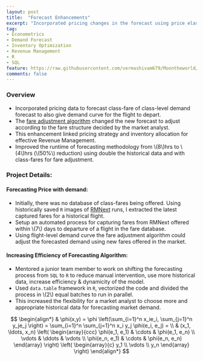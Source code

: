 ```yaml
---
layout: post
title:  "Forecast Enhancements"
excerpt: "Incorporated pricing changes in the forecast using price elasticity of demand to enhance inventory allocation."
tag:
- Econometrics
- Demand Forecast
- Inventory Optimization
- Revenue Management
- R
- SQL
feature: https://raw.githubusercontent.com/vermashivam679/Moontheworld/master/assets/img/enhancement.jpg
comments: false
---
```


### Overview  

- Incorporated pricing data to forecast class-fare of class-level demand forecast to also give demand curve for the flight to depart.  
- The [fare adjustment algorithm](https://vermashivam679.github.io/Moontheworld/fare-realignment/) changed the new forecast to adjust according to the fare structure decided by the market analyst.  
- This enhancement linked pricing strategy and inventory allocation for effective Revenue Management.  
- Improved the runtime of forecasting methodology from \\(8\\)hrs to \\(4\\)hrs (\\(50\%\\) reduction) using double the historical data and with class-fares for fare adjustment.  


### Project Details:  

#### Forecasting Price with demand:  
- Initially, there was no database of class-fares being offered. Using historically saved `R` images of [RMNext](https://vermashivam679.github.io/Moontheworld/RMNext/) runs, I extracted the latest captured fares for a historical flight.  
- Setup an automated process for capturing fares from RMNext offered within \\(7\\) days to departure of a flight in the fare database.  
- Using flight-level demand curve the fare adjustment algorithm could adjust the forecasted demand using new fares offered in the market.  

#### Increasing Efficiency of Forecasting Algorithm:  
- Mentored a junior team member to work on shifting the forecasting process from `SQL` to `R` to reduce manual intervention, use more historical data, increase efficiency & dynamicity of the model.  
- Used `data.table` framework in `R`, vectorized the code and divided the process in \\(2\\) equal batches to run in parallel.  
- This increased the flexibility for a market analyst to choose more and appropriate historical data for forecasting market demand.  



$$
\begin{align*}
  & \phi(x,y) = \phi \left(\sum_{i=1}^n x_ie_i, \sum_{j=1}^n y_je_j \right)
  = \sum_{i=1}^n \sum_{j=1}^n x_i y_j \phi(e_i, e_j) = \\
  & (x_1, \ldots, x_n) \left( \begin{array}{ccc}
      \phi(e_1, e_1) & \cdots & \phi(e_1, e_n) \\
      \vdots & \ddots & \vdots \\
      \phi(e_n, e_1) & \cdots & \phi(e_n, e_n)
    \end{array} \right)
  \left( \begin{array}{c}
      y_1 \\
      \vdots \\
      y_n
    \end{array} \right)
\end{align*}
$$
